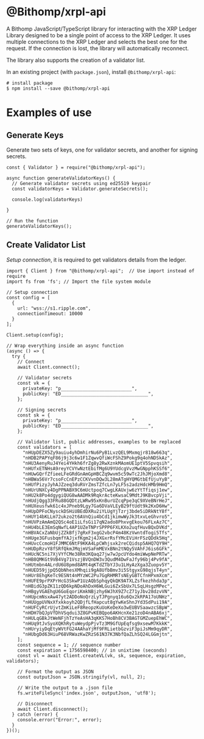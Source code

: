 # @Bithomp/xrpl-api

A Bithomp JavaScript/TypeScript library for interacting with the XRP Ledger
Library designed to be a single point of access to the XRP Ledger. It uses multiple connections to the XRP Ledger and selects the best one for the request. If the connection is lost, the library will automatically reconnect.

The library also supports the creation of a validator list.

In an existing project (with `package.json`), install `@bithomp/xrpl-api`:

```Shell
# install package
$ npm install --save @bithomp/xrpl-api
```

# Examples of use

## Generate Keys

Generate two sets of keys, one for validator secrets, and another for signing secrets.

```JS
const { Validator } = require("@bithomp/xrpl-api");

async function generateValidatorKeys() {
  // Generate validator secrets using ed25519 keypair
  const validatorKeys = Validator.generateSecrets();

  console.log(validatorKeys)

}

// Run the function
generateValidatorKeys();
```

## Create Validator List

_Setup connection_, it is required to get validators details from the ledger.

```JS
import { Client } from "@bithomp/xrpl-api";  // Use import instead of require
import fs from 'fs'; // Import the file system module

// Setup connection
const config = [
  {
    url: "wss://s1.ripple.com",
    connectionTimeout: 10000
  }
];

Client.setup(config);

// Wrap everything inside an async function
(async () => {
  try {
    // Connect
    await Client.connect();

    // Validator secrets
    const vk = {
      privateKey: "p__________________________",
      publicKey: "ED________________________________",
    };

    // Signing secrets
    const sk = {
      privateKey: "p__________________________",
      publicKey: "ED________________________________",
    };

    // Validator list, public addresses, examples to be replaced
    const validators = [
      "nHUpDEZX5Zy9auiu4yhDmhirNu6PyB1LvzQEL9Mxmqjr818w663q",
      "nHDB2PAPYqF86j9j3c6w1F1ZqwvQfiWcFShZ9Pokg9q4ohNDSkAz",
      "nHU3AenyRuJ4Yei4YHkh6frZg8y2RwXznkMAomUE1ptV5Spvqsih",
      "nHUfxETNHsA9reyYCVYwNztEbifMg6U9YUdcgVvzMwGNpphKSSf6",
      "nHUwGQrfZfieeLFeGRdGnAmGpHBCZq9wvm5c59wTc2JhJMjoXmd8",
      "nHBWa56Vr7csoFcCnEPzCCKVvnDQw3L28mATgHYQMGtbEfUjuYyB",
      "nHUfPizyJyhAJZzeq3duRVrZmsTZfcLn7yLF5s2adzHdcHMb9HmQ",
      "nHUrUNXCy4DgPPNABX9C6mUctpoq7CwgLKAUxjw6zYtTfiqsj1ew",
      "nHU2k8Po4dgygiQUG8wAADMk9RqkrActeKwsaC9MdtJ9KBvcpVji",
      "nHUdjQgg33FRu88GQDtzLWRw95xKnBurUZcqPpe3qC9XVeBNrHeJ",
      "nHUXeusfwk61c4xJPneb9Lgy7Ga6DVaVLEyB29ftUdt9k2KxD6Hw",
      "nHUpDPFoCNysckDSHiUBEdDXRu2iYLUgYjTzrj3bde5iDRkNtY8f",
      "nHUY14bKLLm72ukzo2t6AVnQiu4bCd1jkimwWyJk3txvLeGhvro5",
      "nHUVPzAmAmQ2QSc4oE1iLfsGi17qN2ado8PhxvgEkou76FLxAz7C",
      "nHU4bLE3EmSqNwfL4AP1UZeTNPrSPPP6FXLKXo2uqfHuvBQxDVKd",
      "nHBVACxZaNbUjZZkBfj7gRxF3xgG2vbcP4m48KzVwntdTogi5Tfs",
      "nHUge3GFusbqmfYAJjxfKgm2j4JXGxrRsfYMcEViHrFSzQDdk5Hq",
      "nHUvcCcmoH1FJMMC6NtF9KKA4LpCWhjsxk2reCQidsp5AHQ7QY9H",
      "nHUDpRzvY8fSRfQkmJMqjmVSaFmMEVxBNn2tNQy5VAhFJ6is6GFk",
      "nHUcNC5ni7XjVYfCMe38Rm3KQaq27jw7wJpcUYdo4miWwpNePRTw",
      "nHB8QMKGt9VB4Vg71VszjBVQnDW3v3QudM4DwFaJfy96bj4Pv9fA",
      "nHUtmbn4ALrdU6U8pmd8AMt4qKTdZTbYJ3u1LHyAzXga3Zuopv5Y",
      "nHUED59jjpQ5QbNhesXMhqii9gA8UfbBmv3i5StgyxG98qjsT4yn",
      "nHUr8EhgKeTc9ESNt4nMYzWC2Pu7GgRHMRTsNEyGBTCfnHPxmXcm",
      "nHUFE9prPXPrHcG3SkwP1UzAQbSphqyQkQK9ATXLZsfkezhhda3p",
      "nHBidG3pZK11zQD6kpNDoAhDxH6WLGui6ZxSbUx7LSqLHsgzMPec",
      "nHBgyVGAEhgU6GoEqoriKmkNBjzhy6WJhX9Z7cZ71yJbv28dzvVN",
      "nHUpcmNsxAw47yt2ADDoNoQrzLyTJPgnyq16u6Qx2kRPA17oUNHz",
      "nHUUgpUVNxXfxkkoyh2QDjfLfHapcut8gYwKeShnJYd3SdPui19A",
      "nHUFCyRCrUjvtZmKiLeF8ReopzKuUoKeDeXo3wEUBVSaawzcSBpW",
      "nHDH7bQJpVfDhVSqdui3Z8GPvKEBQpo6AKHcnXe21zoD4nABA6xj",
      "nHULqGBkJtWeNFjhTzYeAsHA3qKKS7HoBh8CV3BAGTGMZuepEhWC",
      "nHUq9tJvSyoXQKhRytuWeydpPjvTz3M9GfUpEqfsg9xsewM7KkkK",
      "nHUryiyDqEtyWVtFG24AAhaYjMf9FRLietbGzviF3piJsMm9qyDR",
      "nHUbgDd63HiuP68VRWazKwZRzS61N37K3NbfQaZLhSQ24LGGmjtn",
    ];
    const sequence = 1; // sequence number
    const expiration = 1756598400; // in unixtime (seconds)
    const vl = await Client.createVL(vk, sk, sequence, expiration, validators);

    // Format the output as JSON
    const outputJson = JSON.stringify(vl, null, 2);  

    // Write the output to a .json file
    fs.writeFileSync('index.json', outputJson, 'utf8');

    // Disconnect
    await Client.disconnect();
  } catch (error) {
    console.error("Error:", error);
  }
})();
```
